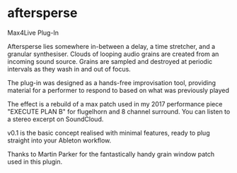 # aftersperse
Max4Live Plug-In

Aftersperse lies somewhere in-between a delay, a time stretcher, and a granular synthesiser. Clouds of looping audio grains are created from an incoming sound source. Grains are sampled and destroyed at periodic intervals as they wash in and out of focus.

The plug-in was designed as a hands-free improvisation tool, providing material for a performer to respond to based on what was previously played

The effect is a rebuild of a max patch used in my 2017 performance piece "EXECUTE PLAN B" for flugelhorn and 8 channel surround. You can listen to a stereo excerpt on SoundCloud.

v0.1 is the basic concept realised with minimal features, ready to plug straight into your Ableton workflow.

Thanks to Martin Parker for the fantastically handy grain window patch used in this plugin.